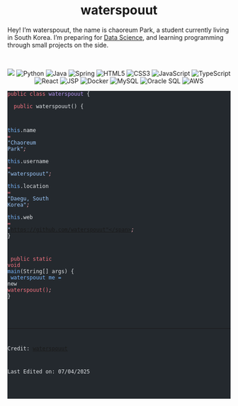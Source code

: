   <h1 align="center">
  <b>waterspouut</b>
</h1>
<p>Hey! I’m waterspouut, the name is chaoreum Park, a student currently living in South Korea. I’m preparing for
<a href="https://en.wikipedia.org/wiki/Data_science">Data Science</a>,
and learning programming through small projects on the side.</p>
<br>
<p>
</p><div align="center">
  <img src="https://img.shields.io/badge/-C-A8B9CC?style=flat-square&logo=c&logoColor=white&labelColor=555555">
  <img src="https://img.shields.io/badge/Python-3776AB?style=flat-square&logo=python&logoColor=white" alt="Python"/>
  <img src="https://img.shields.io/badge/Java-007396?style=flat-square&logo=java&logoColor=white" alt="Java"/>
  <img src="https://img.shields.io/badge/Spring-6DB33F?style=flat-square&logo=spring&logoColor=white" alt="Spring"/>
  <img src="https://img.shields.io/badge/HTML5-E34F26?style=flat-square&logo=html5&logoColor=white" alt="HTML5"/>
  <img src="https://img.shields.io/badge/CSS3-1572B6?style=flat-square&logo=css3&logoColor=white" alt="CSS3"/>
  <img src="https://img.shields.io/badge/JavaScript-F7DF1E?style=flat-square&logo=javascript&logoColor=black" alt="JavaScript"/>
  <img src="https://img.shields.io/badge/TypeScript-3178C6?style=flat-square&logo=typescript&logoColor=white" alt="TypeScript"/>
  <img src="https://img.shields.io/badge/React-61DAFB?style=flat-square&logo=react&logoColor=black" alt="React"/>
  <img src="https://img.shields.io/badge/JSP-007396?style=flat-square&logo=java&logoColor=white" alt="JSP"/>
  <img src="https://img.shields.io/badge/Docker-2496ED?style=flat-square&logo=docker&logoColor=white" alt="Docker"/>
  <img src="https://img.shields.io/badge/MySQL-4479A1?style=flat-square&logo=mysql&logoColor=white" alt="MySQL"/>
  <img src="https://img.shields.io/badge/Oracle-F80000?style=flat-square&logo=oracle&logoColor=white" alt="Oracle SQL"/>
  <img src="https://img.shields.io/badge/AWS-232F3E?style=flat-square&logo=amazonaws&logoColor=white" alt="AWS"/>
</div>
<p></p>
<pre class="astro-code github-dark" style="background-color:#24292e;color:#e1e4e8; overflow-x: auto;" tabindex="0"><code><span class="line"><span style="color:#F97583">public class</span><span style="color:#B392F0"> waterspouut </span><span style="color:#E1E4E8">{</span></span>
<span class="line"><span style="color:#E1E4E8">    </span></span>
<span class="line"><span style="color:#F97583">  public</span><span style="color:#E1E4E8"> waterspouut() {</span></span>
  
<span class="line"><span style="color:#79B8FF">    this</span><span style="color:#E1E4E8">.name </span><span style="color:#F97583">=</span><span style="color:#9ECBFF"> "Chaoreum Park"</span><span style="color:#FDAEB7;font-style:italic">;</span></span>
<span class="line"><span style="color:#79B8FF">    this</span><span style="color:#E1E4E8">.username </span><span style="color:#F97583">=</span><span style="color:#9ECBFF"> "waterspouut"</span><span style="color:#FDAEB7;font-style:italic">;</span></span>
<span class="line"><span style="color:#79B8FF">    this</span><span style="color:#E1E4E8">.location </span><span style="color:#F97583">=</span><span style="color:#9ECBFF"> "Daegu, South Korea"</span><span style="color:#FDAEB7;font-style:italic">;</span></span>
<span class="line"><span style="color:#79B8FF">    this</span><span style="color:#E1E4E8">.web </span><span style="color:#F97583">=</span><span style="color:#9ECBFF"> "https://github.com/waterspouut"</span><span style="color:#FDAEB7;font-style:italic">;</span></span>
<span class="line"><span style="color:#E1E4E8">}</span></span>

<span class="line"><span style="color:#F97583">  public static void</span><span style="color:#79B8FF"> main</span><span style="color:#E1E4E8">(String[] args) {</span></span>
<span class="line"><span style="color:#79B8FF">    waterspouut me = </span><span style="color:#E1E4E8">new </span><span style="color:#F97583">waterspouut()</span><span style="color:#FDAEB7;font-style:italic">;</span></span>
<span class="line"><span style="color:#E1E4E8">}</span></span>
<!--
<h2 id="my-statistics">My Statistics</h2>
<br>
<p align="left">
  <a href="https://abhigyantrips.dev/">
  <img width="49.5%" src="https://github-readme-stats.vercel.app/api?username=abhigyantrips&amp;show_icons=true&amp;theme=gruvbox&amp;hide_border=true">
    <img width="49.5%" src="https://github-readme-streak-stats.herokuapp.com/?user=abhigyantrips&amp;theme=gruvbox&amp;hide_border=true">
  </a>
</p>
<br>
<p><a href="https://abhigyantrips.dev"><img src="https://activity-graph.herokuapp.com/graph?username=abhigyantrips&amp;custom_title=Abhigyan%20Trips's%20Contribution%20Graph&amp;theme=gruvbox&amp;bg_color=282828&amp;hide_border=true&amp;line=d1a01f&amp;point=c58545" alt="Abhigyan Trips' Activity Graph"></a></p>
-->
<hr>
<p>Credit: <a href="https://github.com/waterspouut">waterspouut</a></p>
<p>Last Edited on: 07/04/2025</p> 

